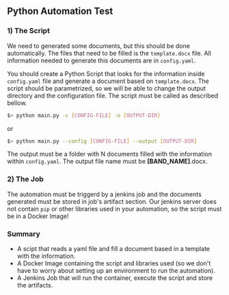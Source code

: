 ## Python Automation Test


### 1) The Script

We need to generated some documents, but this should be done automatically.
The files that need to be filled is the ```template.docx``` file. All information needed to generate this documents are in ```config.yaml```.

You should create a Python Script that looks for the information inside ```config.yaml``` file and generate a document based on ```template.docx```.
The script should be parametrized, so we will be able to change the output directory and the configuration file. The script must be called as described bellow.

```bash
$> python main.py -c [CONFIG-FILE] -o [OUTPUT-DIR]
```
or
```bash
$> python main.py --config [CONFIG-FILE] --output [OUTPUT-DIR]
```

The output must be a folder with N documents filled with the information within ```config.yaml```. The output file name must be  **[BAND_NAME]**.docx.

### 2) The Job

The automation must be triggerd by a jenkins job and the documents generated must be stored in job's artifact section. 
Our jenkins server does not contain ```pip``` or other libraries used in your automation, so the script must be in a Docker Image!


### Summary
  * A scipt that reads a yaml file and fill a document based in a template with the information.
  * A Docker Image containing the script and libraries used (so we don't have to worry about setting up an environment to run the automation).
  * A Jenkins Job that will run the container, execute the script and store the artifacts. 
